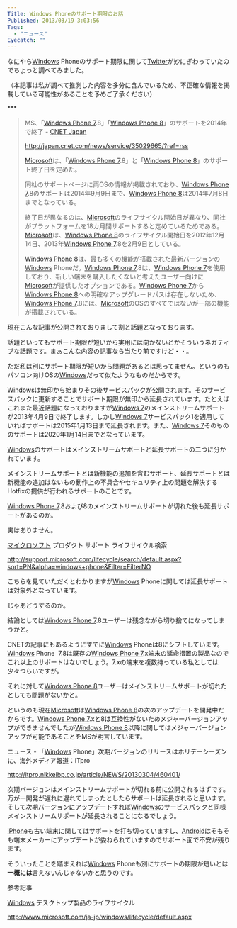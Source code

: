 ```yaml
---
Title: Windows Phoneのサポート期限のお話
Published: 2013/03/19 3:03:56
Tags:
  - "ニュース"
Eyecatch: ""
---
```

<p>なにやら<a class="keyword" href="http://d.hatena.ne.jp/keyword/Windows">Windows</a> Phoneのサポート期限に関して<a class="keyword" href="http://d.hatena.ne.jp/keyword/Twitter">Twitter</a>が妙にぎわっていたのでちょっと調べてみました。</p>
<p></p>
<p>（本記事は私が調べて推測した内容を多分に含んでいるため、不正確な情報を掲載している可能性があることを予めご了承ください）</p>
<p></p>
***



<p></p>
<p></p>
<p><blockquote>MS、「<a class="keyword" href="http://d.hatena.ne.jp/keyword/Windows%20Phone%207">Windows Phone 7</a>.8」「<a class="keyword" href="http://d.hatena.ne.jp/keyword/Windows%20Phone%208">Windows Phone 8</a>」のサポートを2014年で終了 - <a class="keyword" href="http://d.hatena.ne.jp/keyword/CNET%20Japan">CNET Japan</a></p>
<p><a href="http://japan.cnet.com/news/service/35029665/?ref=rss">http://japan.cnet.com/news/service/35029665/?ref=rss</a></p>
<p></p>
<p><a class="keyword" href="http://d.hatena.ne.jp/keyword/Microsoft">Microsoft</a>は、「<a class="keyword" href="http://d.hatena.ne.jp/keyword/Windows%20Phone%207">Windows Phone 7</a>.8」と「<a class="keyword" href="http://d.hatena.ne.jp/keyword/Windows%20Phone%208">Windows Phone 8</a>」のサポート終了日を定めた。</p>
<p></p>
<p>同社のサポートページに両OSの情報が掲載されており、<a class="keyword" href="http://d.hatena.ne.jp/keyword/Windows%20Phone%207">Windows Phone 7</a>.8のサポートは2014年9月9日まで、<a class="keyword" href="http://d.hatena.ne.jp/keyword/Windows%20Phone%208">Windows Phone 8</a>は2014年7月8日までとなっている。</p>
<p></p>
<p>終了日が異なるのは、<a class="keyword" href="http://d.hatena.ne.jp/keyword/Microsoft">Microsoft</a>のライフサイクル開始日が異なり、同社がプラットフォームを18カ月間サポートすると定めているためである。<a class="keyword" href="http://d.hatena.ne.jp/keyword/Microsoft">Microsoft</a>は、<a class="keyword" href="http://d.hatena.ne.jp/keyword/Windows%20Phone%208">Windows Phone 8</a>のライフサイクル開始日を2012年12月14日、2013年<a class="keyword" href="http://d.hatena.ne.jp/keyword/Windows%20Phone%207">Windows Phone 7</a>.8を2月9日としている。</p>
<p></p>
<p><a class="keyword" href="http://d.hatena.ne.jp/keyword/Windows%20Phone%208">Windows Phone 8</a>は、最も多くの機能が搭載された最新バージョンの<a class="keyword" href="http://d.hatena.ne.jp/keyword/Windows">Windows</a> Phoneだ。<a class="keyword" href="http://d.hatena.ne.jp/keyword/Windows%20Phone%207">Windows Phone 7</a>.8は、<a class="keyword" href="http://d.hatena.ne.jp/keyword/Windows%20Phone%207">Windows Phone 7</a>を使用しており、新しい端末を購入したくないと考えたユーザー向けに<a class="keyword" href="http://d.hatena.ne.jp/keyword/Microsoft">Microsoft</a>が提供したオプションである。<a class="keyword" href="http://d.hatena.ne.jp/keyword/Windows%20Phone%207">Windows Phone 7</a>から<a class="keyword" href="http://d.hatena.ne.jp/keyword/Windows%20Phone%208">Windows Phone 8</a>への明確なアップグレードパスは存在しないため、<a class="keyword" href="http://d.hatena.ne.jp/keyword/Windows%20Phone%207">Windows Phone 7</a>.8には、<a class="keyword" href="http://d.hatena.ne.jp/keyword/Microsoft">Microsoft</a>のOSのすべてではないが一部の機能が搭載されている。</blockquote></p>
<p>現在こんな記事が公開されておりまして割と話題となっております。</p>
<p></p>
<p>話題といってもサポート期限が短いから実用には向かないとかそういうネガティブな話題です。まぁこんな内容の記事なら当たり前ですけど・・。</p>
<p></p>
<p>ただ私は別にサポート期限が短いから問題があるとは思ってません。というのもパソコン向けOSの<a class="keyword" href="http://d.hatena.ne.jp/keyword/Windows">Windows</a>だって似たようなものだからです。</p>
<p></p>
<p><a class="keyword" href="http://d.hatena.ne.jp/keyword/Windows">Windows</a>は無印から始まりその後サービスパックが公開されます。そのサービスパックに更新することでサポート期限が無印から延長されています。たとえばこれまた最近話題になっておりますが<a class="keyword" href="http://d.hatena.ne.jp/keyword/Windows%207">Windows 7</a>のメインストリームサポートが2013年4月9日で終了します。しかし<a class="keyword" href="http://d.hatena.ne.jp/keyword/Windows%207">Windows 7</a>サービスパック1を適用していればサポートは2015年1月13日まで延長されます。また、<a class="keyword" href="http://d.hatena.ne.jp/keyword/Windows%207">Windows 7</a>そのもののサポートは2020年1月14日までとなっています。</p>
<p></p>
<p><a class="keyword" href="http://d.hatena.ne.jp/keyword/Windows">Windows</a>のサポートはメインストリームサポートと延長サポートの二つに分かれています。</p>
<p>メインストリームサポートとは新機能の追加を含むサポート、延長サポートとは新機能の追加はないもの動作上の不具合やセキュリティ上の問題を解決するHotfixの提供が行われるサポートのことです。</p>
<p></p>
<p><a class="keyword" href="http://d.hatena.ne.jp/keyword/Windows%20Phone%207">Windows Phone 7</a>.8および8のメインストリームサポートが切れた後も延長サポートがあるのか。</p>
<p>実はありません。</p>
<p></p>
<p><a class="keyword" href="http://d.hatena.ne.jp/keyword/%A5%DE%A5%A4%A5%AF%A5%ED%A5%BD%A5%D5%A5%C8">マイクロソフト</a> プロダクト サポート ライフサイクル検索</p>
<p><a href="http://support.microsoft.com/lifecycle/search/default.aspx?sort=PN&amp;alpha=windows+phone&amp;Filter=FilterNO">http://support.microsoft.com/lifecycle/search/default.aspx?sort=PN&amp;alpha=windows+phone&amp;Filter=FilterNO</a></p>
<p></p>
<p>こちらを見ていただくとわかりますが<a class="keyword" href="http://d.hatena.ne.jp/keyword/Windows">Windows</a> Phoneに関しては延長サポートは対象外となっています。</p>
<p>じゃあどうするのか。</p>
<p></p>
<p>結論としては<a class="keyword" href="http://d.hatena.ne.jp/keyword/Windows%20Phone%207">Windows Phone 7</a>.8ユーザーは残念ながら切り捨てになってしまうかと。</p>
<p>CNETの記事にもあるようにすでに<a class="keyword" href="http://d.hatena.ne.jp/keyword/Windows">Windows</a> Phoneは8にシフトしています。<a class="keyword" href="http://d.hatena.ne.jp/keyword/Windows">Windows</a> Phone  7.8は既存の<a class="keyword" href="http://d.hatena.ne.jp/keyword/Windows%20Phone%207">Windows Phone 7</a>.x端末の延命措置の製品なのでこれ以上のサポートはないでしょう。7.xの端末を複数持っている私としては少々つらいですが。</p>
<p></p>
<p>それに対して<a class="keyword" href="http://d.hatena.ne.jp/keyword/Windows%20Phone%208">Windows Phone 8</a>ユーザーはメインストリームサポートが切れたとしても問題がないかと。</p>
<p>というのも現在<a class="keyword" href="http://d.hatena.ne.jp/keyword/Microsoft">Microsoft</a>は<a class="keyword" href="http://d.hatena.ne.jp/keyword/Windows%20Phone%208">Windows Phone 8</a>の次のアップデートを開発中だからです。<a class="keyword" href="http://d.hatena.ne.jp/keyword/Windows%20Phone%207">Windows Phone 7</a>.xと8は互換性がないためメジャーバージョンアップができませんでしたが<a class="keyword" href="http://d.hatena.ne.jp/keyword/Windows%20Phone%208">Windows Phone 8</a>以降に関してはメジャーバージョンアップが可能であることをMSが明言しています。</p>
<p></p>
<p>ニュース - 「<a class="keyword" href="http://d.hatena.ne.jp/keyword/Windows">Windows</a> Phone」次期バージョンのリリースはホリデーシーズンに、海外メディア報道：ITpro</p>
<p><a href="http://itpro.nikkeibp.co.jp/article/NEWS/20130304/460401/">http://itpro.nikkeibp.co.jp/article/NEWS/20130304/460401/</a></p>
<p></p>
<p>次期バージョンはメインストリームサポートが切れる前に公開されるはずです。万が一開発が遅れに遅れてしまったとしたらサポートは延長されると思います。そして次期バージョンにアップデートすれば<a class="keyword" href="http://d.hatena.ne.jp/keyword/Windows">Windows</a>のサービスパックと同様メインストリームサポートが延長されることになるでしょう。</p>
<p></p>
<p><a class="keyword" href="http://d.hatena.ne.jp/keyword/iPhone">iPhone</a>も古い端末に関してはサポートを打ち切っていますし、<a class="keyword" href="http://d.hatena.ne.jp/keyword/Android">Android</a>はそもそも端末メーカーにアップデートが委ねられていますのでサポート面で不安が残ります。</p>
<p>そういったことを踏まえれば<a class="keyword" href="http://d.hatena.ne.jp/keyword/Windows">Windows</a> Phoneも別にサポートの期限が短いとは<strong>一概には</strong>言えないんじゃないかと思うのです。</p>
<p></p>
<p>参考記事</p>
<p></p>
<p><a class="keyword" href="http://d.hatena.ne.jp/keyword/Windows">Windows</a> デスクトップ製品のライフサイクル</p>
<p><a href="http://www.microsoft.com/ja-jp/windows/lifecycle/default.aspx">http://www.microsoft.com/ja-jp/windows/lifecycle/default.aspx</a></p>